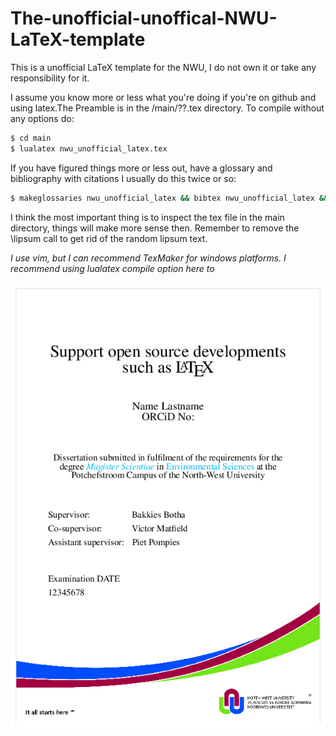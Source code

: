 # The-unofficial-unoffical-NWU-LaTeX-template

This is a unofficial LaTeX template for the NWU, I do not own it or take any responsibility for it.

I assume you know more or less what you're doing if you're on github and using latex.The Preamble is in the /main/??.tex directory. To compile without any options do: 

```bash
$ cd main 
$ lualatex nwu_unofficial_latex.tex 
```

If you have figured things more or less out, have a glossary and bibliography with citations I usually do this twice or so: 

```bash
$ makeglossaries nwu_unofficial_latex && bibtex nwu_unofficial_latex && lualatex nwu_unofficial_latex.tex 
```

I think the most important thing is to inspect the tex file in the main directory, things will make more sense then. Remember to remove the \lipsum call to get rid of the random lipsum text.

*I use vim, but I can recommend TexMaker for windows platforms. I recommend using lualatex compile option here to*

![The sacret title page](title_page.png)
